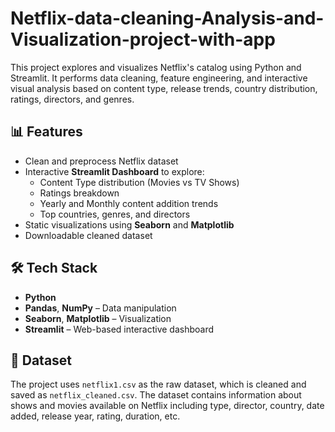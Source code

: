 # Netflix-data-cleaning-Analysis-and-Visualization-project-with-app

This project explores and visualizes Netflix's catalog using Python and Streamlit. It performs data cleaning, feature engineering, and interactive visual analysis based on content type, release trends, country distribution, ratings, directors, and genres.

## 📊 Features

- Clean and preprocess Netflix dataset
- Interactive **Streamlit Dashboard** to explore:
  - Content Type distribution (Movies vs TV Shows)
  - Ratings breakdown
  - Yearly and Monthly content addition trends
  - Top countries, genres, and directors
- Static visualizations using **Seaborn** and **Matplotlib**
- Downloadable cleaned dataset

## 🛠 Tech Stack

- **Python**
- **Pandas**, **NumPy** – Data manipulation
- **Seaborn**, **Matplotlib** – Visualization
- **Streamlit** – Web-based interactive dashboard

## 📁 Dataset

The project uses `netflix1.csv` as the raw dataset, which is cleaned and saved as `netflix_cleaned.csv`. The dataset contains information about shows and movies available on Netflix including type, director, country, date added, release year, rating, duration, etc.
